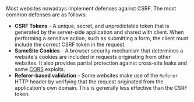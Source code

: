 Most websites nowadays implement defenses against CSRF. The most common defenses are as follows:
- **CSRF Tokens** - A unique, secret, and unpredictable token that is generated by the server-side application and shared with client. When performing a sensitive action, such as submitting a form, the client must include the correct CSRF token in the request.
- **SameSite Cookies** - A browser security mechanism that determines a website's cookies are included in requests originating from other websites. It also provides partial protection against cross-site leaks and some [CORS](obsidian://open?vault=security-notes&file=Offensive%20Security%2FWeb%20Application%20Security%2FClient-side%20Vulnerabilities%2FCross-Origin%20Resource%20Sharing%20(CORS)%2FIntroduction) exploits.
- **Referer-based validation** - Some websites make use of the `Referer` HTTP header by verifying that the request originated from the application's own domain. This is generally less effective than the CSRF token.